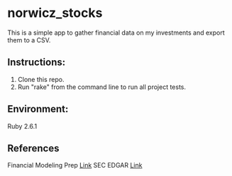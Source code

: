 # norwicz_stocks
This is a simple app to gather financial data on my investments and export them to a CSV.

## Instructions:
1. Clone this repo.
2. Run "rake" from the command line to run all project tests.

## Environment:
Ruby 2.6.1

## References
Financial Modeling Prep [Link](https://financialmodelingprep.com/developer/docs/)
SEC EDGAR [Link](https://www.sec.gov/edgar/searchedgar/companysearch.html)
